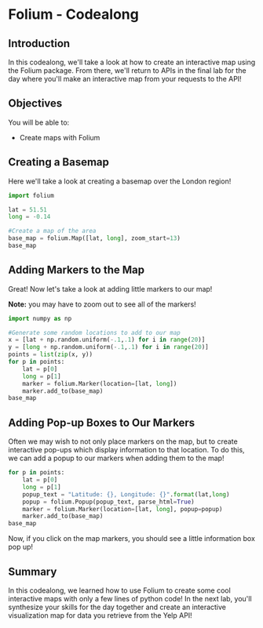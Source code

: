 
# Folium - Codealong

## Introduction 

In this codealong, we'll take a look at how to create an interactive map using the Folium package. From there, we'll return to APIs in the final lab for the day where you'll make an interactive map from your requests to the API!

## Objectives

You will be able to: 
* Create maps with Folium

## Creating a Basemap

Here we'll take a look at creating a basemap over the London region!


```python
import folium

lat = 51.51
long = -0.14

#Create a map of the area
base_map = folium.Map([lat, long], zoom_start=13)
base_map
```

## Adding Markers to the Map

Great! Now let's take a look at adding little markers to our map!

**Note:** you may have to zoom out to see all of the markers!


```python
import numpy as np

#Generate some random locations to add to our map
x = [lat + np.random.uniform(-.1,.1) for i in range(20)]
y = [long + np.random.uniform(-.1,.1) for i in range(20)]
points = list(zip(x, y))
for p in points:
    lat = p[0]
    long = p[1]
    marker = folium.Marker(location=[lat, long])
    marker.add_to(base_map)
base_map
```

## Adding Pop-up Boxes to Our Markers

Often we may wish to not only place markers on the map, but to create interactive pop-ups which display information to that location. To do this, we can add a popup to our markers when adding them to the map! 


```python
for p in points:
    lat = p[0]
    long = p[1]
    popup_text = "Latitude: {}, Longitude: {}".format(lat,long)
    popup = folium.Popup(popup_text, parse_html=True)
    marker = folium.Marker(location=[lat, long], popup=popup)
    marker.add_to(base_map)
base_map
```

Now, if you click on the map markers, you should see a little information box pop up!

## Summary 

In this codealong, we learned how to use Folium to create some cool interactive maps with only a few lines of python code! In the next lab, you'll synthesize your skills for the day together and create an interactive visualization map for data you retrieve from the Yelp API!
